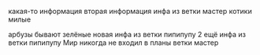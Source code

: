 какая-то информация
вторая информация
инфа из ветки мастер
котики милые

арбузы бывают зелёные
новая инфа из ветки пипипупу 2
ещё инфа из ветки пипипупу
Мир никогда не входил в планы ветки мастер
